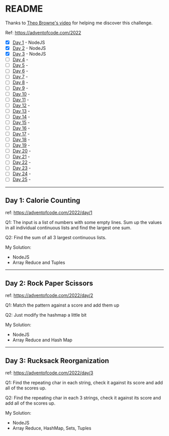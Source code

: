 # README

Thanks to [Theo Browne's video](https://youtu.be/xIj13W0T7Ws) for helping me discover this challenge.

Ref: https://adventofcode.com/2022

- [x] [Day 1](#day-1-calorie-counting) - NodeJS
- [X] [Day 2](#day-2-rock-paper-scissors) - NodeJS
- [X] [Day 3](#day-3-rucksack-reorganization) - NodeJS
- [ ] [Day 4](#) -
- [ ] [Day 5](#) -
- [ ] [Day 6](#) -
- [ ] [Day 7](#) -
- [ ] [Day 8](#) -
- [ ] [Day 9](#) -
- [ ] [Day 10](#) -
- [ ] [Day 11](#) -
- [ ] [Day 12](#) -
- [ ] [Day 13](#) -
- [ ] [Day 14](#) -
- [ ] [Day 15](#) -
- [ ] [Day 16](#) -
- [ ] [Day 17](#) -
- [ ] [Day 18](#) -
- [ ] [Day 19](#) -
- [ ] [Day 20](#) -
- [ ] [Day 21](#) -
- [ ] [Day 22](#) -
- [ ] [Day 23](#) -
- [ ] [Day 24](#) -
- [ ] [Day 25](#) -

---

## Day 1: Calorie Counting

ref: https://adventofcode.com/2022/day/1

Q1: The input is a list of numbers with some empty lines. Sum up the values in all individual continuous lists and find the largest one sum.

Q2: Find the sum of all 3 largest continuous lists.

My Solution:

- NodeJS
- Array Reduce and Tuples

---

## Day 2: Rock Paper Scissors

ref: https://adventofcode.com/2022/day/2

Q1: Match the pattern against a score and add them up

Q2: Just modify the hashmap a little bit

My Solution:
- NodeJS
- Array Reduce and Hash Map

---

## Day 3: Rucksack Reorganization

ref: https://adventofcode.com/2022/day/3

Q1: Find the repeating char in each string, check it against its score and add all of the scores up.

Q2: Find the repeating char in each 3 strings, check it against its score and add all of the scores up.

My Solution:
- NodeJS
- Array Reduce, HashMap, Sets, Tuples
